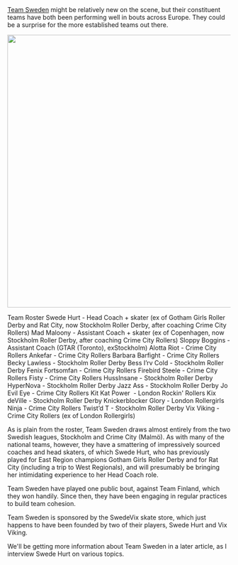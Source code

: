 <html><body><a href="www.teamswedenrollerderby.com">Team Sweden</a> might be relatively new on the scene, but their constituent teams have both been performing well in bouts across Europe. They could be a surprise for the more established teams out there.

<a href="http://scottishrollerderbyblog.com/2011/11/teamswedenlogga1.jpg"><img class="size-full wp-image-495" title="teamswedenlogga" src="http://scottishrollerderbyblog.com/2011/11/teamswedenlogga1.jpg" alt="" width="614" height="614"></a>

Team Roster
Swede Hurt - Head Coach + skater (ex of Gotham Girls Roller Derby and Rat City, now Stockholm Roller Derby, after coaching Crime City Rollers)
Mad Maloony - Assistant Coach + skater (ex of Copenhagen, now Stockholm Roller Derby, after coaching Crime City Rollers)
Sloppy Boggins - Assistant Coach (GTAR (Toronto), exStockholm)
Alotta Riot - Crime City Rollers
Ankefar - Crime City Rollers
Barbara Barfight - Crime City Rollers
Becky Lawless - Stockholm Roller Derby
Bess I’rv Cold - Stockholm Roller Derby
Fenix Fortsomfan - Crime City Rollers
Firebird Steele - Crime City Rollers
Fisty - Crime City Rollers
HussInsane - Stockholm Roller Derby
HyperNova - Stockholm Roller Derby
Jazz Ass - Stockholm Roller Derby
Jo Evil Eye - Crime City Rollers
Kit Kat Power  - London Rockin' Rollers
Kix deVille - Stockholm Roller Derby
Knickerblocker Glory - London Rollergirls
Ninja - Crime City Rollers
Twist’d T - Stockholm Roller Derby
Vix Viking - Crime City Rollers (ex of London Rollergirls)

As is plain from the roster, Team Sweden draws almost entirely from the two Swedish leagues, Stockholm and Crime City (Malmö). As with many of the national teams, however, they have a smattering of impressively sourced coaches and head skaters, of which Swede Hurt, who has previously played for East Region champions Gotham Girls Roller Derby and for Rat City (including a trip to West Regionals), and will presumably be bringing her intimidating experience to her Head Coach role.

Team Sweden have played one public bout, against Team Finland, which they won handily. Since then, they have been engaging in regular practices to build team cohesion.

Team Sweden is sponsored by the SwedeVix skate store, which just happens to have been founded by two of their players, Swede Hurt and Vix Viking.

We'll be getting more information about Team Sweden in a later article, as I interview Swede Hurt on various topics.</body></html>

